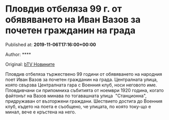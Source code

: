 
# Пловдив отбеляза 99 г. от обявяването на Иван Вазов за почетен гражданин на града

Published at: **2019-11-06T17:16:00+00:00**

Author: ****

Original: [bTV Новините](https://btvnovinite.bg/bulgaria/plovdiv-otbeljaza-99-g-ot-objavjavaneto-na-ivan-vazov-za-pocheten-grazhdanin-na-grada.html)

Пловдив отбеляза тържествено 99 години от обявяването на народния поет Иван Вазов за почетен гражданин на града. Централната улица, която свързва Централната гара с Военния клуб, носи неговото име.
Пловдивчани си припомниха събитията от ноември 1920 година, когато файтонът на Вазов минава по тогавашната улица  "Станционна", придружаван от възторжени граждани.
Шествието достига до Военния клуб, където на поета е съобщено, че улицата, по която току-що е минал, вече е кръстена на него.
